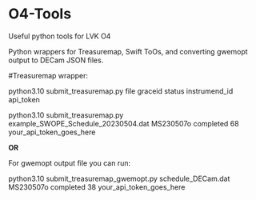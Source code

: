 # O4-Tools
Useful python tools for LVK O4 

Python wrappers for Treasuremap, Swift ToOs, and converting gwemopt output to DECam JSON files.

#Treasuremap wrapper:

python3.10 submit_treasuremap.py file graceid status instrumend_id api_token

python3.10 submit_treasuremap.py example_SWOPE_Schedule_20230504.dat MS230507o completed 68 your_api_token_goes_here

**OR**

For gwemopt output file you can run: 

python3.10 submit_treasuremap_gwemopt.py schedule_DECam.dat MS230507o completed 38 your_api_token_goes_here
